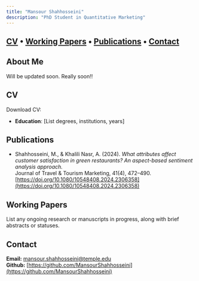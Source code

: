```yaml
---
title: "Mansour Shahhosseini"
description: "PhD Student in Quantitative Marketing"
---
```

[CV](#cv) • [Working Papers](#working-papers) • [Publications](#publications) • [Contact](#contact)
---
## About Me
Will be updated soon. Really soon!!

## <a name="cv"></a>CV
Download CV:

- **Education**: [List degrees, institutions, years]  

## <a name="publications"></a>Publications
- Shahhosseini, M., & Khalili Nasr, A. (2024). *What attributes affect customer satisfaction in green restaurants? An aspect-based sentiment analysis approach.*  
  Journal of Travel & Tourism Marketing, 41(4), 472–490.  
  [https://doi.org/10.1080/10548408.2024.2306358](https://doi.org/10.1080/10548408.2024.2306358)
  
## <a name="working-papers"></a>Working Papers
List any ongoing research or manuscripts in progress, along with brief abstracts or statuses.


## <a name="contact"></a>Contact
**Email:** [mansour.shahhosseini@temple.edu](mailto:mansour.shahhosseini@temple.edu)   
**Github:** [https://github.com/MansourShahhosseini](https://github.com/MansourShahhosseini)
